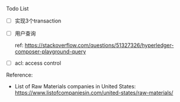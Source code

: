 Todo List

- [ ] 实现3个transaction

- [ ] 用户查询

  ref: https://stackoverflow.com/questions/51327326/hyperledger-composer-playground-query

- [ ] acl: access control



Reference:

* List of Raw Materials companies in United States:
  https://www.listofcompaniesin.com/united-states/raw-materials/
